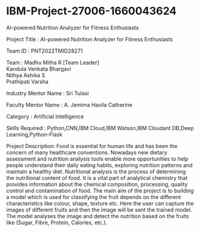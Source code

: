 # IBM-Project-27006-1660043624
AI-powered Nutrition Analyzer for Fitness Enthusiasts

Project Title : AI-powered Nutrition Analyzer for Fitness Enthusiasts

Team ID : PNT2022TMID28271

Team : Madhu Mitha R [Team Leader]                  
       Kandula Venkata Bhargavi                                                             
       Nithya Ashika S                                 
       Prathipati Varsha                                                                      

Industry Mentor Name : Sri Tulasi

Faculty Mentor Name : A. Jemima Havila Catherine

Category : Artificial Intelligence

Skills Required : Python,CNN,IBM Cloud,IBM Watson,IBM Cloudant DB,Deep Learning,Python-Flask

Project Description: Food is essential for human life and has been the concern of many healthcare conventions.
                     Nowadays new dietary assessment and nutrition analysis tools enable more opportunities to help people understand their daily eating habits, exploring nutrition patterns and maintain a healthy diet. 
                     Nutritional analysis is the process of determining the nutritional content of food. It is a vital part of analytical chemistry that provides information about the chemical composition, processing, quality control and contamination of food.
                     The main aim of the project is to building a model which is used for classifying the fruit depends on the different characteristics like colour, shape, texture etc. 
                     Here the user can capture the images of different fruits and then the image will be sent the trained model. The model analyses the image and detect the nutrition based on the fruits like (Sugar, Fibre, Protein, Calories, etc.).
